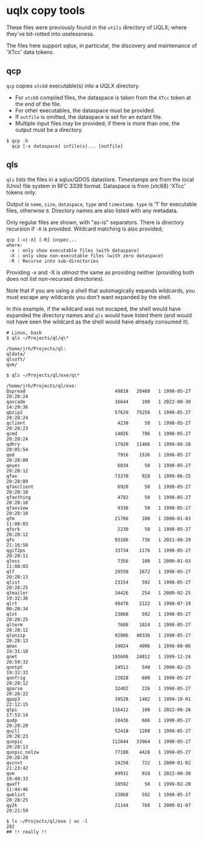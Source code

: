 # uqlx copy tools

These files were previously found in the `utils` directory of UQLX; where they've bit-rotted into uselessness.

The files here support sqlux, in particular, the discovery and maintenance of 'XTcc' data tokens.

## qcp

`qcp` copies `xtc68` executable(s) into a UQLX directory.

* For `xtc68` compiled files, the dataspace is taken from the `XTcc` token at the end of the file.
* For other executables, the dataspace must be provided.
* If `outfile` is omitted, the dataspace is set for an extant file.
* Multiple input files may be provided; if there is more than one, the output must be a directory.

```
$ qcp -h
  qcp [-x dataspace] infile(s)... [outfile]

```
## qls

`qls` lists the files in a sqlux/QDOS datastore. Timestamps are from the local (Unix) file system in RFC 3339 format. Dataspace is from (xtc68) 'XTcc' tokens only.

Output is `name`, `size`, `dataspace`, `type` and `timestamp`. `type` is '1' for executable files, otherwise `0`. Directory names are also listed with any metadata.

Only regular files are shown, with "as-is" separators. There is directory recursion if `-R` is provided. Wildcard matching is also provided;

```
qcp [-x|-X] [-R] inspec...
where:
 -x : only show executable files (with dataspace)
 -X : only show non-executable files (with zero dataspace)
 -R : Recurse into sub-directories

```
Providing -x and -X is _almost_ the same as providing neither (providing both does not list non-recursed directories).

Note that if you are using a shell that automagically expands wildcards, you must escape any wildcards you don't want expanded by the shell.

In this example, if the wildcard was not escaped, the shell would have expanded the directory names and `qls` would have listed them (and would not have seen the wildcard as the shell would have already consumed it).

```
# Linux, bash
$ qls ~/Projects/ql/q\*

/home/jrh/Projects/ql:
qldata/
qlsoft/
qvm/

$ qls ~/Projects/ql/exe/q\*

/home/jrh/Projects/ql/exe:
Qspread                                 49818   20480   1 1998-05-27 20:28:24
qascade                                 16644     100   1 2022-08-30 14:29:36
qbzip2                                  57620   75256   1 1998-05-27 20:28:24
qclient                                  4238      50   1 1998-05-27 20:28:23
qcmd                                    14026     786   1 1998-05-27 20:28:24
qdhry                                   17920   11466   1 1999-08-28 20:05:54
qed                                      7916    1536   1 1998-05-27 20:28:09
qeyes                                    6834      50   1 1998-05-27 20:28:12
qfax                                    73370     928   1 1999-06-25 20:28:09
qfaxclient                               6920      50   1 1998-05-27 20:28:10
qfaxthing                                4782      50   1 1998-05-27 20:28:10
qfaxview                                 9336      50   1 1998-05-27 20:28:10
qfm                                     21786     100   1 2000-01-03 11:08:03
qfork                                    2230      50   1 1998-05-27 20:28:12
qfv                                     93186     736   1 2021-08-29 21:16:50
qgif2ps                                 33734    1176   1 1998-05-27 20:28:11
qless                                    7356     100   1 2000-01-03 11:08:03
qlf                                     20550    1672   1 1998-05-27 20:28:13
qlist                                   23154     592   1 1998-05-27 20:28:25
qlmailer                                34426     254   1 2000-02-25 19:32:36
qlrt                                    49470    2122   1 1998-07-19 00:20:34
qlst                                    23068     592   1 1998-05-27 20:28:25
qlterm                                   7688    1024   1 1998-05-27 20:28:12
qlunzip                                 92006   40336   1 1998-05-27 20:28:13
qmac                                    34024    4096   1 1998-08-06 19:31:18
qnet                                   193608   24812   1 1999-12-24 20:59:32
qnntpt                                  24512     540   1 2000-02-25 19:32:33
qonfrig                                 22828     600   1 1998-05-27 20:28:12
qparse                                  32402     226   1 1998-05-27 20:28:22
qpop3                                   39528    1482   1 1999-10-01 22:12:15
qtpi                                   116412     100   1 2022-08-28 17:53:14
qudp                                    18436     686   1 1998-05-27 20:28:20
quill                                   52418    1280   1 1998-05-27 20:28:23
qunpic                                 112644   33964   1 1998-05-27 20:28:13
qunpic_nolzw                            77100    4428   1 1998-05-27 20:28:20
qvcnvt                                  24258     722   1 2000-01-02 21:23:42
qvm                                     89932     918   1 2022-08-30 19:49:33
qwaff                                   10592      50   1 1999-02-20 11:44:46
qwklist                                 23068     592   1 1998-05-27 20:28:25
qy2k                                    21144     760   1 2000-01-07 20:21:59

$ ls ~/Projects/ql/exe | wc -l
282
## !! really !!

```
